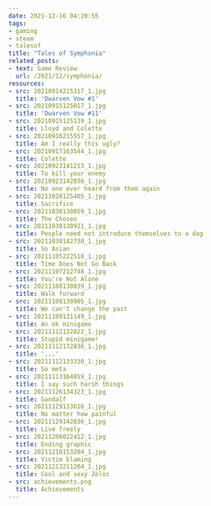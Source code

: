 ```yaml
---
date: 2021-12-16 04:20:55
tags:
- gaming
- steam
- talesof
title: "Tales of Symphonia"
related_posts:
- text: Game Review
  url: /2021/12/symphonia/
resources:
- src: 20210914215317_1.jpg
  title: 'Dwarven Vow #1'
- src: 20210915125017_1.jpg
  title: 'Dwarven Vow #11'
- src: 20210915125139_1.jpg
  title: Lloyd and Colette
- src: 20210916215557_1.jpg
  title: Am I really this ugly?
- src: 20210917163544_1.jpg
  title: Colette
- src: 20210923141213_1.jpg
  title: To kill your enemy
- src: 20210923142036_1.jpg
  title: No one ever heard from them again
- src: 20211028125405_1.jpg
  title: Sacrifice
- src: 20211030130059_1.jpg
  title: The Chosen
- src: 20211030130921_1.jpg
  title: People need not introduce themselves to a dog
- src: 20211030142730_1.jpg
  title: So Asian
- src: 20211105222518_1.jpg
  title: Time Does Not Go Back
- src: 20211107212748_1.jpg
  title: You're Not Alone
- src: 20211108130839_1.jpg
  title: Walk forward
- src: 20211108130905_1.jpg
  title: We can't change the past
- src: 20211109131149_1.jpg
  title: An ok minigame
- src: 20211112132822_1.jpg
  title: Stupid minigame!
- src: 20211112132836_1.jpg
  title: '...'
- src: 20211112133330_1.jpg
  title: So meta
- src: 20211113164059_1.jpg
  title: I say such harsh things
- src: 20211126134323_1.jpg
  title: Gandalf
- src: 20211129133616_1.jpg
  title: No matter how painful
- src: 20211129142836_1.jpg
  title: Live freely
- src: 20211206022412_1.jpg
  title: Ending graphic
- src: 20211210153204_1.jpg
  title: Victim blaming
- src: 20211213211204_1.jpg
  title: Cool and sexy Zelos
- src: achievements.png
  title: Achievements
---
```


